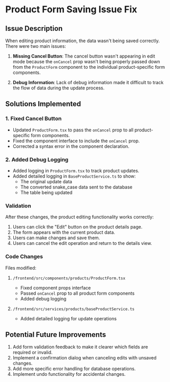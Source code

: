 # Product Form Saving Issue Fix

## Issue Description

When editing product information, the data wasn't being saved correctly. There were two main issues:

1. **Missing Cancel Button**: The cancel button wasn't appearing in edit mode because the `onCancel` prop wasn't being properly passed down from the `ProductForm` component to the individual product-specific form components.

2. **Debug Information**: Lack of debug information made it difficult to track the flow of data during the update process.

## Solutions Implemented

### 1. Fixed Cancel Button

- Updated `ProductForm.tsx` to pass the `onCancel` prop to all product-specific form components.
- Fixed the component interface to include the `onCancel` prop.
- Corrected a syntax error in the component declaration.

### 2. Added Debug Logging

- Added logging in `ProductForm.tsx` to track product updates.
- Added detailed logging in `BaseProductService.ts` to show:
  - The original update data
  - The converted snake_case data sent to the database
  - The table being updated

### Validation

After these changes, the product editing functionality works correctly:

1. Users can click the "Edit" button on the product details page.
2. The form appears with the current product data.
3. Users can make changes and save them.
4. Users can cancel the edit operation and return to the details view.

### Code Changes

Files modified:

1. `/frontend/src/components/products/ProductForm.tsx`
   - Fixed component props interface
   - Passed `onCancel` prop to all product form components
   - Added debug logging

2. `/frontend/src/services/products/baseProductService.ts`
   - Added detailed logging for update operations

## Potential Future Improvements

1. Add form validation feedback to make it clearer which fields are required or invalid.
2. Implement a confirmation dialog when canceling edits with unsaved changes.
3. Add more specific error handling for database operations.
4. Implement undo functionality for accidental changes.

